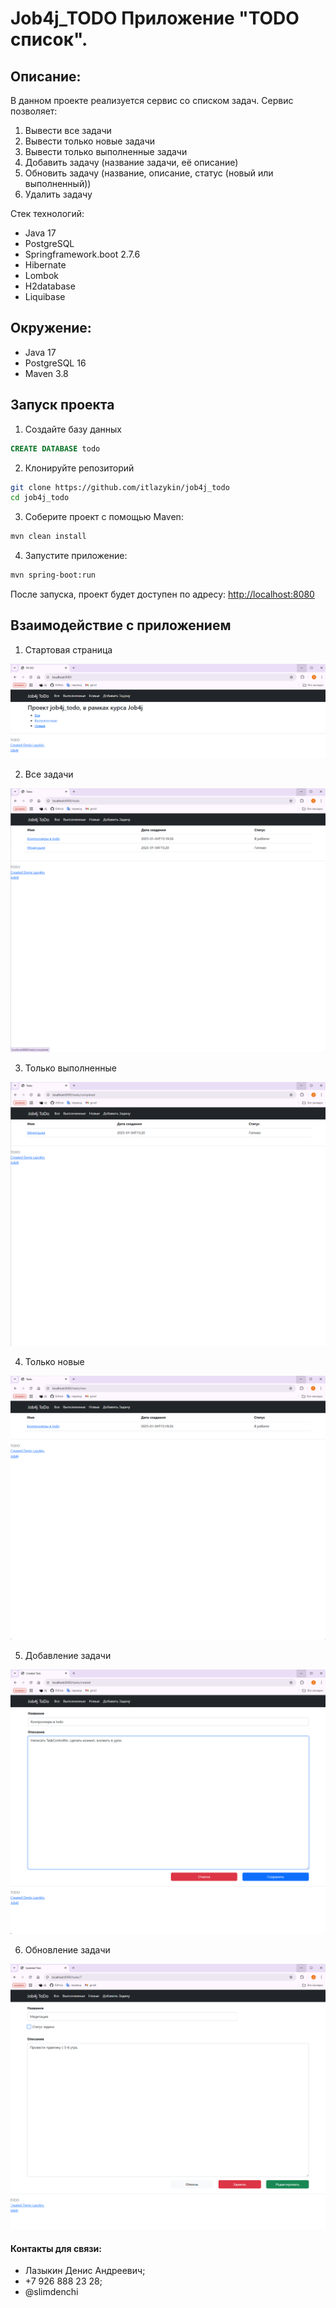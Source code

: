 # Job4j_TODO Приложение "TODO список".

## Описание:
В данном проекте реализуется сервис со списком задач.
Сервис позволяет:
1. Вывести все задачи
2. Вывести только новые задачи
3. Вывести только выполненные задачи
4. Добавить задачу (название задачи, её описание)
5. Обновить задачу (название, описание, статус (новый или выполненный))
6. Удалить задачу

Стек технологий:
+ Java 17
+ PostgreSQL
+ Springframework.boot 2.7.6
+ Hibernate
+ Lombok
+ H2database
+ Liquibase

## Окружение:
- Java 17
- PostgreSQL 16
- Maven 3.8

## Запуск проекта
1. Создайте базу данных
``` sql
CREATE DATABASE todo
```

2. Клонируйте репозиторий
``` bash
git clone https://github.com/itlazykin/job4j_todo
cd job4j_todo
```

3. Соберите проект с помощью Maven:
``` bash
mvn clean install 
```

4. Запустите приложение:
``` bash
mvn spring-boot:run
```

После запуска, проект будет доступен по адресу: [http://localhost:8080](http://localhost:8080)

## Взаимодействие с приложением

1. Стартовая страница

![Стартовая страница](src/main/resources/templates/images/started.png)

2. Все задачи

![Все задачи](src/main/resources/templates/images/all.png)

3. Только выполненные

![Только выполненные](src/main/resources/templates/images/complete.png)

4. Только новые

![Только новые](src/main/resources/templates/images/new.png)

5. Добавление задачи

![Добавление задачи](src/main/resources/templates/images/addtask.png)

6. Обновление задачи

![Обновление задачи](src/main/resources/templates/images/editTask.png)

#### Контакты для связи:
* Лазыкин Денис Андреевич;
* +7 926 888 23 28;
* @slimdenchi
